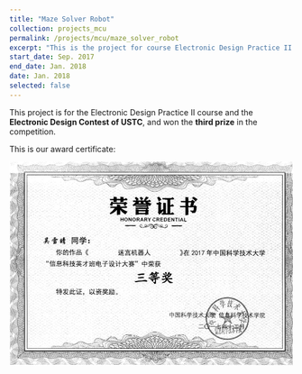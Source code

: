 ```yaml
---
title: "Maze Solver Robot"
collection: projects_mcu
permalink: /projects/mcu/maze_solver_robot
excerpt: "This is the project for course Electronic Design Practice II and won the third prize in the final competition."
start_date: Sep. 2017
end_date: Jan. 2018
date: Jan. 2018
selected: false
---
```


This project is for the Electronic Design Practice II course and the **Electronic Design Contest of USTC**, and won the **third prize** in the competition.

This is our award certificate:

![](/images/mazesolver_certi.png)

